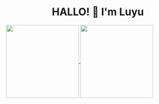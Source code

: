 <h1 align="center">HALLO! 👋 I'm Luyu</h1>

<a href="https://github.com/luyu-wu/github-readme-stats">
  <img height=200 align="center" src="https://github-readme-stats.vercel.app/api?username=luyu-wu" />
</a>
<a href="https://github.com/anuraghazra/convoychat">
  <img height=200 align="center" src="https://github-readme-stats.vercel.app/api/top-langs?username=luyu-wu&layout=compact&langs_count=8&card_width=320" />
</a>
